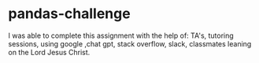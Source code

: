 # pandas-challenge
I was able to complete this assignment with the help of:
TA's,
tutoring sessions,
using google ,chat gpt, stack overflow, slack, classmates 
leaning on the Lord
Jesus Christ.
